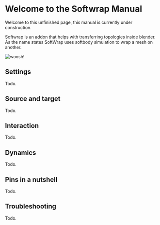 # Welcome to the Softwrap Manual

Welcome to this unfinished page, this manual is currently under construction.

Softwrap is an addon that helps with transferring topologies inside blender. As the name states SoftWrap uses softbody simulation to wrap a mesh on another.


![woosh!](img/venom.gif)



## Settings

Todo.

## Source and target

Todo.


## Interaction

Todo.


## Dynamics
Todo.


## Pins in a nutshell
Todo.


## Troubleshooting
Todo.
